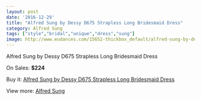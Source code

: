 ```yaml
---
layout: post
date: '2016-12-29'
title: "Alfred Sung by Dessy D675 Strapless Long Bridesmaid Dress"
category: Alfred Sung
tags: ["style","bridal","unique","dress","sung"]
image: http://www.eudances.com/15652-thickbox_default/alfred-sung-by-dessy-d675-strapless-long-bridesmaid-dress.jpg
---
```

Alfred Sung by Dessy D675 Strapless Long Bridesmaid Dress

On Sales: **$224**
<a href="https://www.eudances.com/en/alfred-sung/4623-alfred-sung-by-dessy-d675-strapless-long-bridesmaid-dress.html"><amp-img layout="responsive" width="600" height="600" src="//www.eudances.com/15652-thickbox_default/alfred-sung-by-dessy-d675-strapless-long-bridesmaid-dress.jpg" alt="Alfred Sung by Dessy D675 Strapless Long Bridesmaid Dress 0" /></a>
<a href="https://www.eudances.com/en/alfred-sung/4623-alfred-sung-by-dessy-d675-strapless-long-bridesmaid-dress.html"><amp-img layout="responsive" width="600" height="600" src="//www.eudances.com/15655-thickbox_default/alfred-sung-by-dessy-d675-strapless-long-bridesmaid-dress.jpg" alt="Alfred Sung by Dessy D675 Strapless Long Bridesmaid Dress 1" /></a>
<a href="https://www.eudances.com/en/alfred-sung/4623-alfred-sung-by-dessy-d675-strapless-long-bridesmaid-dress.html"><amp-img layout="responsive" width="600" height="600" src="//www.eudances.com/15654-thickbox_default/alfred-sung-by-dessy-d675-strapless-long-bridesmaid-dress.jpg" alt="Alfred Sung by Dessy D675 Strapless Long Bridesmaid Dress 2" /></a>
<a href="https://www.eudances.com/en/alfred-sung/4623-alfred-sung-by-dessy-d675-strapless-long-bridesmaid-dress.html"><amp-img layout="responsive" width="600" height="600" src="//www.eudances.com/15653-thickbox_default/alfred-sung-by-dessy-d675-strapless-long-bridesmaid-dress.jpg" alt="Alfred Sung by Dessy D675 Strapless Long Bridesmaid Dress 3" /></a>

Buy it: [Alfred Sung by Dessy D675 Strapless Long Bridesmaid Dress](https://www.eudances.com/en/alfred-sung/4623-alfred-sung-by-dessy-d675-strapless-long-bridesmaid-dress.html "Alfred Sung by Dessy D675 Strapless Long Bridesmaid Dress")

View more: [Alfred Sung](https://www.eudances.com/en/52-alfred-sung "Alfred Sung")
